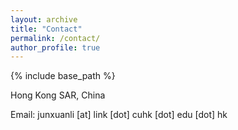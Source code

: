 ```yaml
---
layout: archive
title: "Contact"
permalink: /contact/
author_profile: true
---
```


{% include base_path %}

Hong Kong SAR, China<br>

Email: junxuanli [at] link [dot] cuhk [dot] edu [dot] hk

